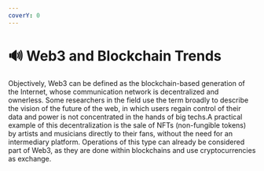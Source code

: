 ```yaml
---
coverY: 0
---
```


# 🔊 Web3 and Blockchain Trends

Objectively, Web3 can be defined as the blockchain-based generation of the Internet, whose communication network is decentralized and ownerless. Some researchers in the field use the term broadly to describe the vision of the future of the web, in which users regain control of their data and power is not concentrated in the hands of big techs.A practical example of this decentralization is the sale of NFTs (non-fungible tokens) by artists and musicians directly to their fans, without the need for an intermediary platform. Operations of this type can already be considered part of Web3, as they are done within blockchains and use cryptocurrencies as exchange.
